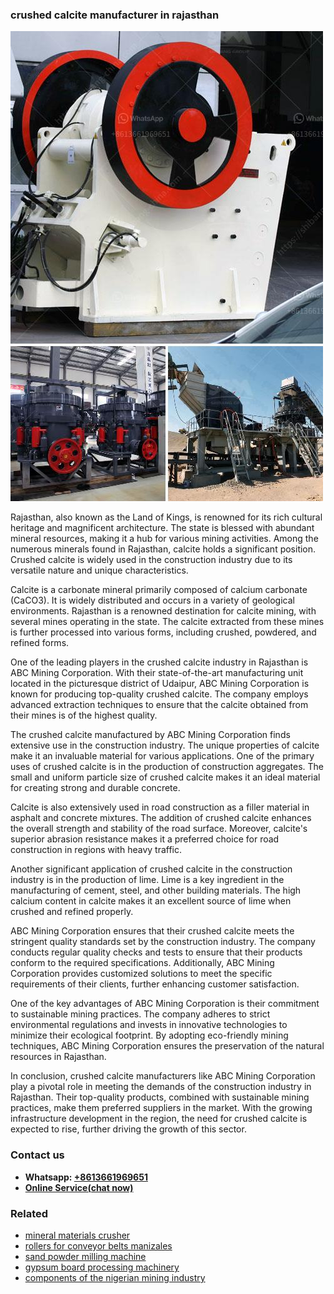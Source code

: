 <h3>crushed calcite manufacturer in rajasthan</h3><img src='1708499394.jpg' alt=''><p>Rajasthan, also known as the Land of Kings, is renowned for its rich cultural heritage and magnificent architecture. The state is blessed with abundant mineral resources, making it a hub for various mining activities. Among the numerous minerals found in Rajasthan, calcite holds a significant position. Crushed calcite is widely used in the construction industry due to its versatile nature and unique characteristics.</p><p>Calcite is a carbonate mineral primarily composed of calcium carbonate (CaCO3). It is widely distributed and occurs in a variety of geological environments. Rajasthan is a renowned destination for calcite mining, with several mines operating in the state. The calcite extracted from these mines is further processed into various forms, including crushed, powdered, and refined forms.</p><p>One of the leading players in the crushed calcite industry in Rajasthan is ABC Mining Corporation. With their state-of-the-art manufacturing unit located in the picturesque district of Udaipur, ABC Mining Corporation is known for producing top-quality crushed calcite. The company employs advanced extraction techniques to ensure that the calcite obtained from their mines is of the highest quality.</p><p>The crushed calcite manufactured by ABC Mining Corporation finds extensive use in the construction industry. The unique properties of calcite make it an invaluable material for various applications. One of the primary uses of crushed calcite is in the production of construction aggregates. The small and uniform particle size of crushed calcite makes it an ideal material for creating strong and durable concrete.</p><p>Calcite is also extensively used in road construction as a filler material in asphalt and concrete mixtures. The addition of crushed calcite enhances the overall strength and stability of the road surface. Moreover, calcite's superior abrasion resistance makes it a preferred choice for road construction in regions with heavy traffic.</p><p>Another significant application of crushed calcite in the construction industry is in the production of lime. Lime is a key ingredient in the manufacturing of cement, steel, and other building materials. The high calcium content in calcite makes it an excellent source of lime when crushed and refined properly.</p><p>ABC Mining Corporation ensures that their crushed calcite meets the stringent quality standards set by the construction industry. The company conducts regular quality checks and tests to ensure that their products conform to the required specifications. Additionally, ABC Mining Corporation provides customized solutions to meet the specific requirements of their clients, further enhancing customer satisfaction.</p><p>One of the key advantages of ABC Mining Corporation is their commitment to sustainable mining practices. The company adheres to strict environmental regulations and invests in innovative technologies to minimize their ecological footprint. By adopting eco-friendly mining techniques, ABC Mining Corporation ensures the preservation of the natural resources in Rajasthan.</p><p>In conclusion, crushed calcite manufacturers like ABC Mining Corporation play a pivotal role in meeting the demands of the construction industry in Rajasthan. Their top-quality products, combined with sustainable mining practices, make them preferred suppliers in the market. With the growing infrastructure development in the region, the need for crushed calcite is expected to rise, further driving the growth of this sector.</p><h3>Contact us</h3><ul><li><strong>Whatsapp:&nbsp;<a href="https://wa.me/8613661969651">+8613661969651</a></strong></li><li><a href="https://swt.shibang-china.com/?git&amp;zhl&amp;crushed calcite manufacturer in rajasthan"><strong>Online Service(chat now)</strong></a></li></ul><h3>Related</h3><ul><li><a href='mineral materials crusher.md'>mineral materials crusher</a></li><li><a href='rollers for conveyor belts manizales.md'>rollers for conveyor belts manizales</a></li><li><a href='sand powder milling machine.md'>sand powder milling machine</a></li><li><a href='gypsum board processing machinery.md'>gypsum board processing machinery</a></li><li><a href='components of the nigerian mining industry.md'>components of the nigerian mining industry</a></li></ul>